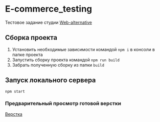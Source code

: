 # E-commerce_testing
Тестовое задание студии [Web-alternative](https://web-alt.ru)

## Сборка проекта
1. Установить необходимые зависимости командой `npm i` в консоли в папке проекта
2. Запустить сборку проекта командой `npm run build`
3. Забрать полученную сборку из папки `build`

## Запуск локального сервера
`npm start`

### Предварительный просмотр готовой верстки
[Верстка](https://imozi.github.io/447487-mishka-16/build/)
